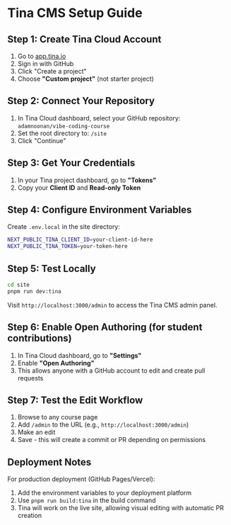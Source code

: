 # Tina CMS Setup Guide

## Step 1: Create Tina Cloud Account

1. Go to [app.tina.io](https://app.tina.io/)
2. Sign in with GitHub
3. Click "Create a project"
4. Choose **"Custom project"** (not starter project)

## Step 2: Connect Your Repository

1. In Tina Cloud dashboard, select your GitHub repository: `adamnoonan/vibe-coding-course`
2. Set the root directory to: `/site`
3. Click "Continue"

## Step 3: Get Your Credentials

1. In your Tina project dashboard, go to **"Tokens"**
2. Copy your **Client ID** and **Read-only Token**

## Step 4: Configure Environment Variables

Create `.env.local` in the site directory:

```bash
NEXT_PUBLIC_TINA_CLIENT_ID=your-client-id-here
NEXT_PUBLIC_TINA_TOKEN=your-token-here
```

## Step 5: Test Locally

```bash
cd site
pnpm run dev:tina
```

Visit `http://localhost:3000/admin` to access the Tina CMS admin panel.

## Step 6: Enable Open Authoring (for student contributions)

1. In Tina Cloud dashboard, go to **"Settings"**
2. Enable **"Open Authoring"**
3. This allows anyone with a GitHub account to edit and create pull requests

##  Step 7: Test the Edit Workflow

1. Browse to any course page
2. Add `/admin` to the URL (e.g., `http://localhost:3000/admin`)
3. Make an edit
4. Save - this will create a commit or PR depending on permissions

## Deployment Notes

For production deployment (GitHub Pages/Vercel):

1. Add the environment variables to your deployment platform
2. Use `pnpm run build:tina` in the build command
3. Tina will work on the live site, allowing visual editing with automatic PR creation

